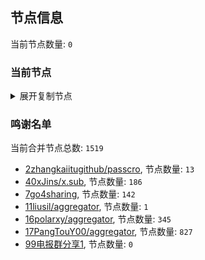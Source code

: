 
## 节点信息
当前节点数量: `0`
### 当前节点
<details>
  <summary>展开复制节点</summary>

    

</details>

### 鸣谢名单
当前合并节点总数: `1519`
- [2zhangkaiitugithub/passcro](https://github.com/zhangkaiitugithub/passcro), 节点数量: `13`
- [40xJins/x.sub](https://github.com/0xJins/x.sub), 节点数量: `186`
- [7go4sharing](https://github.com/go4sharing), 节点数量: `142`
- [11liusil/aggregator](https://github.com/liusil/aggregator), 节点数量: `1`
- [16polarxy/aggregator](https://github.com/polarxy/aggregator), 节点数量: `345`
- [17PangTouY00/aggregator](https://github.com/PangTouY00/aggregator), 节点数量: `827`
- [99电报群分享1](https://github.com/cdddbc/getAirport), 节点数量: `0`


